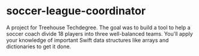 # soccer-league-coordinator
A project for Treehouse Techdegree. The goal was to build a tool to help a soccer coach divide 18 players into three well-balanced teams. You'll apply your knowledge of important Swift data structures like arrays and dictionaries to get it done.
